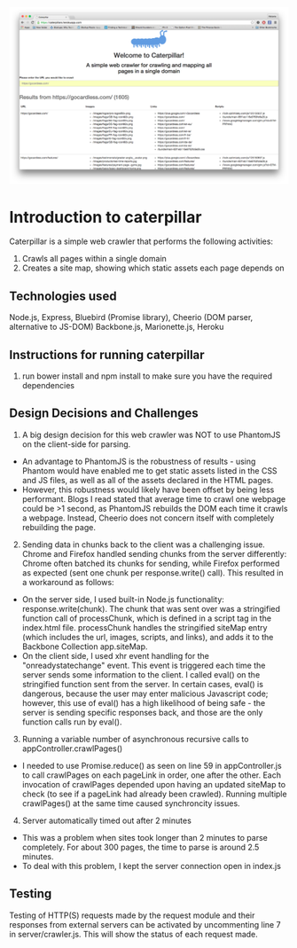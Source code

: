 ![Caterpillar screenshot](./client/assets/images/caterpillar-screenshot.png "Caterpillar web crawler")

# Introduction to caterpillar
Caterpillar is a simple web crawler that performs the following activities:
1. Crawls all pages within a single domain
2. Creates a site map, showing which static assets each page depends on

## Technologies used
Node.js, Express, Bluebird (Promise library), Cheerio (DOM parser, alternative to JS-DOM) Backbone.js, Marionette.js, Heroku

## Instructions for running caterpillar
1. run bower install and npm install to make sure you have the required dependencies

## Design Decisions and Challenges
1. A big design decision for this web crawler was NOT to use PhantomJS on the client-side for parsing. 
  - An advantage to PhantomJS is the robustness of results - using Phantom would have enabled me to get static assets listed in the CSS and JS files, as well as all of the assets declared in the HTML pages. 
  - However, this robustness would likely have been offset by being less performant. Blogs I read stated that average time to crawl one webpage could be >1 second, as PhantomJS rebuilds the DOM each time it crawls a webpage. Instead, Cheerio does not concern itself with completely rebuilding the page. 

2. Sending data in chunks back to the client was a challenging issue. Chrome and Firefox handled sending chunks from the server differently: Chrome often batched its chunks for sending, while Firefox performed as expected (sent one chunk per response.write() call). This resulted in a workaround as follows: 
  - On the server side, I used built-in Node.js functionality: response.write(chunk). The chunk that was sent over was a stringified function call of processChunk, which is defined in a script tag in the index.html file. processChunk handles the stringified siteMap entry (which includes the url, images, scripts, and links), and adds it to the Backbone Collection app.siteMap.
  - On the client side, I used xhr event handling for the "onreadystatechange" event. This event is triggered each time the server sends some information to the client. I called eval() on the stringified function sent from the server. In certain cases, eval() is dangerous, because the user may enter malicious Javascript code; however, this use of eval() has a high likelihood of being safe - the server is sending specific responses back, and those are the only function calls run by eval().

3. Running a variable number of asynchronous recursive calls to appController.crawlPages()
  - I needed to use Promise.reduce() as seen on line 59 in appController.js to call crawlPages on each pageLink in order, one after the other. Each invocation of crawlPages depended upon having an updated siteMap to check (to see if a pageLink had already been crawled). Running multiple crawlPages() at the same time caused synchroncity issues.  

4. Server automatically timed out after 2 minutes
  - This was a problem when sites took longer than 2 minutes to parse completely. For about 300 pages, the time to parse is around 2.5 minutes. 
  - To deal with this problem, I kept the server connection open in index.js

## Testing

Testing of HTTP(S) requests made by the request module and their responses from external servers can be activated by uncommenting line 7 in server/crawler.js. This will show the status of each request made.
